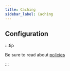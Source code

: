 ```yaml
---
title: Caching
sidebar_label: Caching
---
```


<PolicyIntro policy="caching-inbound" />

## Configuration

:::tip

Be sure to read about [policies](/docs/policies)

:::

<PolicyExample policy="caching-inbound" />

<PolicyOptions policy="caching-inbound" />

